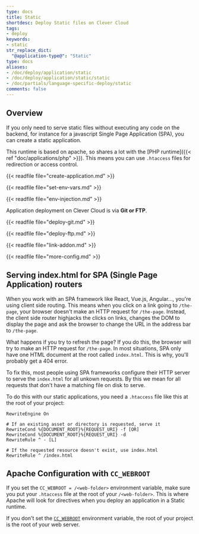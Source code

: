 ```yaml
---
type: docs
title: Static
shortdesc: Deploy Static files on Clever Cloud
tags:
- deploy
keywords:
- static
str_replace_dict:
  "@application-type@": "Static"
type: docs
aliases:
- /doc/deploy/application/static
- /doc/deploy/application/static/static
- /doc/partials/language-specific-deploy/static
comments: false
---
```


## Overview

If you only need to serve static files without executing any code on the backend, for instance for a javascript Single Page Application (SPA), you can create a static application.

This runtime is based on apache, so shares a lot with the [PHP runtime]({{< ref "doc/applications/php" >}}). This means you can use `.htaccess` files for redirection or access control.

{{< readfile file="create-application.md" >}}

{{< readfile file="set-env-vars.md" >}}

{{< readfile file="env-injection.md" >}}

Application deployment on Clever Cloud is via **Git or FTP**.

{{< readfile file="deploy-git.md" >}}

{{< readfile file="deploy-ftp.md" >}}

{{< readfile file="link-addon.md" >}}

{{< readfile file="more-config.md" >}}

## Serving index.html for SPA (Single Page Application) routers

When you work with an SPA framework like React, Vue.js, Angular..., you're using client side routing.
This means when you click on a link going to `/the-page`, your browser doesn't make an HTTP request for `/the-page`.
Instead, the client side router highjacks the clicks on links, changes the DOM to display the page and ask the browser to change the URL in the address bar to `/the-page`.

What happens if you try to refresh the page?
If you do this, the browser will try to make an HTTP request for `/the-page`.
In most situations, SPA only have one HTML document at the root called `index.html`.
This is why, you'll probably get a 404 error.

To fix this, most people using SPA frameworks configure their HTTP server to serve the `index.html` for all unkown requests.
By this we mean for all requests that don't have a matching file on disk to serve.

To do this with our static applications, you need a `.htaccess` file like this at the root of your project:

```ApacheConf
RewriteEngine On

# If an existing asset or directory is requested, serve it
RewriteCond %{DOCUMENT_ROOT}%{REQUEST_URI} -f [OR]
RewriteCond %{DOCUMENT_ROOT}%{REQUEST_URI} -d
RewriteRule ^ - [L]

# If the requested resource doesn't exist, use index.html
RewriteRule ^ /index.html
```

## Apache Configuration with `CC_WEBROOT`

If you set the `CC_WEBROOT = /<web-folder>` environment variable, make sure you put your `.htaccess` file at the root of your `/<web-folder>`. This is where Apache will look for directives when you deploy an application in a Static runtime.
  
If you don't set the [`CC_WEBROOT`](/doc/reference/reference-environment-variables/#php) environment variable, the root of your project is the root of your web server.
